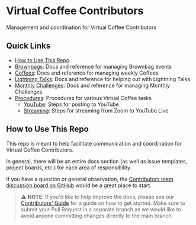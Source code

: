 # Virtual Coffee Contributors

Management and coordination for Virtual Coffee Contributors

## Quick Links

- [How to Use This Repo](#how-to-use-this-repo)
- [Brownbags](./brownbags): Docs and reference for managing Brownbag events
- [Coffees](./coffees): Docs and reference for managing weekly Coffees
- [Lightning Talks](./lightning-talks): Docs and reference for helping out with Lightning Talks
- [Monthly Challenges](./monthly-challenges): Docs and reference for managing Monthly Challenges
- [Procedures](./procedures): Procedures for various Virtual Coffee tasks
  - [YouTube](./procedures/youtube.md): Steps for posting to YouTube
  - [Streaming](./procedures/streaming.md): Steps for streaming from Zoom to YouTube Live

## How to Use This Repo

This repo is meant to help facilitate communication and coordination for Virtual Coffee Contributors.

In general, there will be an entire docs section (as well as issue templates, project boards, etc.) for each area of responsibility.

If you have a question or general observation, the [Contributors team discussion board on GitHub](https://github.com/Virtual-Coffee/VC-Contributors/discussions) would be a great place to start.

> :warning: **NOTE**: If you'd like to help improve the docs, please see our [Contributors' Guide](./CONTRIBUTING.md) for a guide on how to get started. Make sure to submit your Pull Request in a separate branch as we would like to avoid anyone committing changes directly to the main branch.
